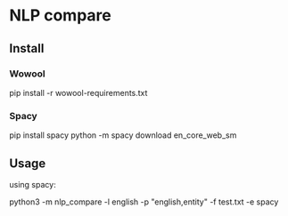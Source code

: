 # NLP compare

## Install

### Wowool
  pip install -r wowool-requirements.txt
  
### Spacy

  pip install spacy
  python -m spacy download en_core_web_sm
  
## Usage

using spacy:

  python3 -m nlp_compare -l english -p "english,entity" -f test.txt -e spacy
  

